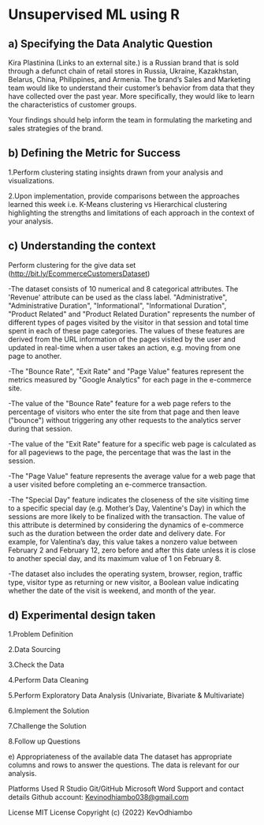 # Unsupervised ML using R


## a) Specifying the Data Analytic Question
Kira Plastinina (Links to an external site.) is a Russian brand that is sold through a defunct chain of retail stores in Russia, Ukraine, Kazakhstan, Belarus, China, Philippines, and Armenia. The brand’s Sales and Marketing team would like to understand their customer’s behavior from data that they have collected over the past year. More specifically, they would like to learn the characteristics of customer groups.

Your findings should help inform the team in formulating the marketing and sales strategies of the brand.

## b) Defining the Metric for Success

1.Perform clustering stating insights drawn from your analysis and visualizations.

2.Upon implementation, provide comparisons between the approaches learned this week i.e. K-Means clustering vs Hierarchical clustering highlighting the strengths and limitations of each approach in the context of your analysis.

## c) Understanding the context
Perform clustering for the give data set (http://bit.ly/EcommerceCustomersDataset)

-The dataset consists of 10 numerical and 8 categorical attributes. The 'Revenue' attribute can be used as the class label. "Administrative", "Administrative Duration", "Informational", "Informational Duration", "Product Related" and "Product Related Duration" represents the number of different types of pages visited by the visitor in that session and total time spent in each of these page categories. The values of these features are derived from the URL information of the pages visited by the user and updated in real-time when a user takes an action, e.g. moving from one page to another.

-The "Bounce Rate", "Exit Rate" and "Page Value" features represent the metrics measured by "Google Analytics" for each page in the e-commerce site.

-The value of the "Bounce Rate" feature for a web page refers to the percentage of visitors who enter the site from that page and then leave ("bounce") without triggering any other requests to the analytics server during that session.

-The value of the "Exit Rate" feature for a specific web page is calculated as for all pageviews to the page, the percentage that was the last in the session.

-The "Page Value" feature represents the average value for a web page that a user visited before completing an e-commerce transaction.

-The "Special Day" feature indicates the closeness of the site visiting time to a specific special day (e.g. Mother’s Day, Valentine's Day) in which the sessions are more likely to be finalized with the transaction. The value of this attribute is determined by considering the dynamics of e-commerce such as the duration between the order date and delivery date. For example, for Valentina’s day, this value takes a nonzero value between February 2 and February 12, zero before and after this date unless it is close to another special day, and its maximum value of 1 on February 8.

-The dataset also includes the operating system, browser, region, traffic type, visitor type as returning or new visitor, a Boolean value indicating whether the date of the visit is weekend, and month of the year.

## d) Experimental design taken
1.Problem Definition

2.Data Sourcing

3.Check the Data

4.Perform Data Cleaning

5.Perform Exploratory Data Analysis (Univariate, Bivariate & Multivariate)

6.Implement the Solution

7.Challenge the Solution

8.Follow up Questions

e) Appropriateness of the available data
The dataset has appropriate columns and rows to answer the questions. The data is relevant for our analysis.

Platforms Used
R Studio
Git/GitHub
Microsoft Word
Support and contact details
Github account: Kevinodhiambo038@gmail.com

License
MIT License Copyright (c) {2022} KevOdhiambo
